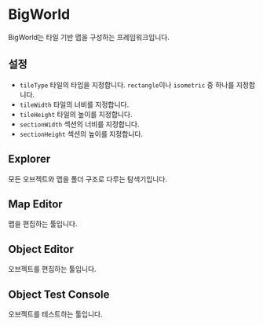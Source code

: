 # BigWorld
BigWorld는 타일 기반 맵을 구성하는 프레임워크입니다.

## 설정
- `tileType` 타일의 타입을 지정합니다. `rectangle`이나 `isometric` 중 하나를 지정합니다.
- `tileWidth` 타일의 너비를 지정합니다.
- `tileHeight` 타일의 높이를 지정합니다.
- `sectionWidth` 섹션의 너비를 지정합니다.
- `sectionHeight` 섹션의 높이를 지정합니다.

## Explorer
모든 오브젝트와 맵을 폴더 구조로 다루는 탐색기입니다.

## Map Editor
맵을 편집하는 툴입니다.

## Object Editor
오브젝트를 편집하는 툴입니다.

## Object Test Console
오브젝트를 테스트하는 툴입니다.
